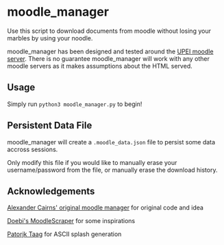# moodle_manager
Use this script to download documents from moodle without losing your marbles by using your noodle.

moodle_manager has been designed and tested around the [UPEI moodle server](https://moodle31.upei.ca).
There is no guarantee moodle_manager will work with any other moodle servers as it makes assumptions about the HTML served.

## Usage

Simply run `python3 moodle_manager.py` to begin!

## Persistent Data File

moodle_manager will create a `.moodle_data.json` file to persist some data accross sessions. 

Only modify this file if you would like to manually erase your username/password from the file, or manually erase the download history.

## Acknowledgements

[Alexander Cairns' original moodle manager](https://github.com/Alexander-Cairns/moodle-manager) for original code and idea

[Doebi's MoodleScraper](https://github.com/doebi/MoodleScraper) for some inspirations

[Patorjk Taag](http://patorjk.com/software/taag) for ASCII splash generation
